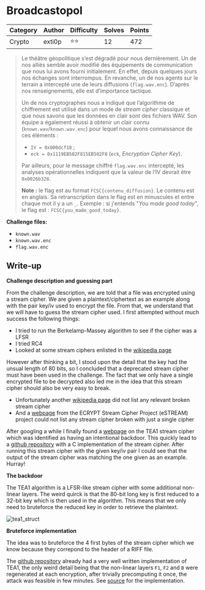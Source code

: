 # Broadcastopol

| Category | Author | Difficulty | Solves | Points |
| -------- | ------ | ---------- | ------ | ------ |
| Crypto   | exti0p | ⭐️⭐️         | 12     | 472    |

> Le théâtre géopolitique s’est dégradé pour nous dernièrement. Un de nos alliés semble avoir modifié des équipements de communication que nous lui avons fourni initialement. En effet, depuis quelques jours nos échanges sont interrompus. En revanche, un de nos agents sur le terrain a intercepté une de leurs diffusions (`flag.wav.enc`). D’après nos renseignements, elle est d’importance tactique.
>
> Un de nos cryptographes nous a indiqué que l’algorithme de chiffrement est utilisé dans un mode de *stream cipher* classique et que nous savons que les données en clair sont des fichiers WAV. Son équipe a également réussi à obtenir un clair connu (`known.wav`/`known.wav.enc`) pour lequel nous avons connaissance de ces éléments :
>
> - `IV = 0x000dcf18` ;
> - `eck = 0x1119EB502F815EB502F8` (`eck`, *Encryption Cipher Key*).
>
> Par ailleurs, pour le message chiffré `flag.wav.enc` intercepté, les analyses opérationnelles indiquent que la valeur de l’IV devrait être `0x0026b328`.
>
> **Note :** le flag est au format `FCSC{contenu_diffusion}`. Le contenu est en anglais. Sa retranscription dans le flag est en minuscules et entre chaque mot il y a un `_`. Exemple : si j'entends "*You made good today*", le flag est : `FCSC{you_made_good_today}`.

**Challenge files:**

- `known.wav`
- `known.wav.enc`
- `flag.wav.enc`

## Write-up

**Challenge description and guessing part**

From the challenge description, we are told that a file was encrypted using a stream cipher. We are given a plaintext/ciphertext as an example along with the pair key/iv used to encrypt the file. From that, we understand that we will have to guess the stream cipher used. I first attempted without much success the following things:

- I tried to run the Berkelamp-Massey algorithm to see if the cipher was a LFSR
- I tried RC4
- Looked at some stream ciphers enlisted in the [wikipedia page](https://en.wikipedia.org/wiki/Stream_cipher)

However after thinking a bit, I stood upon the detail that the key had the unsual length of 80 bits, so I concluded that a deprecated stream cipher must have been used in the challenge. The fact that we only have a single encrypted file to be decrypted also led me in the idea that this stream cipher should also be very easy to break.

- Unfortunately another [wikipedia page](https://en.wikipedia.org/wiki/Category:Broken_stream_ciphers) did not list any relevant broken stream cipher
- And a [webpage](https://cr.yp.to/streamciphers/attacks.html) from the ECRYPT Stream Cipher Project (eSTREAM) project could not list any stream cipher broken with just a single cipher

After googling a while I finally found a [webpage](https://www.cryptomuseum.com/crypto/algo/tea/1.htm#:~:text=TEA1%2C%20short%20for%20TETRA%20Encryption,Telecommunications%20Standards%20Institute%20(ETSI).) on the TEA1 stream cipher which was identified as having an intentional backdoor. This quickly lead to a [github repository](https://github.com/MidnightBlueLabs/TETRA_crypto/tree/main) with a C implementation of the stream cipher. After running this stream cipher with the given key/iv pair I could see that the output of the stream cipher was matching the one given as an example. Hurray!

**The backdoor**

The TEA1 algorithm is a LFSR-like stream cipher with some additional non-linear layers. The weird quirck is that the 80-bit long key is first reduced to a 32-bit key which is then used in the algorithm. This means that we only need to bruteforce the reduced key in order to retrieve the plaintext.

 ![tea1_struct](/Users/simonrichoux/Documents/Personnel/CTF/ctf-writeups/FCSC2024/Crypto/Broadcastopol/img/tea1_struct.svg)

**Bruteforce implementation**

The idea was to bruteforce the 4 first bytes of the stream cipher which we know because they correpond to the header of a RIFF file. 

The  [github repository](https://github.com/MidnightBlueLabs/TETRA_crypto/tree/main) already had a very well written implementation of TEA1, the only weird detail being that the non-linear layers `F1`, `F2` and `B` were regenerated at each encryption, after trivially precomputing it once, the attack was feasible in few minutes. See [source](tetracrypto/tea1.c) for the implementation. 

